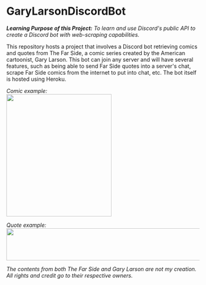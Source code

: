 # GaryLarsonDiscordBot

<b><i>Learning Purpose of this Project:</b> To learn and use Discord's public API to create a Discord bot with web-scraping capabilities.</i>

This repository hosts a project that involves a Discord bot retrieving comics and quotes from The Far Side, a comic series created by the American cartoonist, Gary Larson. This bot can join any server and will have several features, such as being able to send Far Side quotes into a server's chat, scrape Far Side comics from the internet to put into chat, etc. The bot itself is hosted using Heroku.

<i>Comic example:</i><br/>
<img src="https://user-images.githubusercontent.com/13321336/159141904-a49f8704-7401-4b28-b072-5b83a0416042.jpeg" width="274" height="320">

<i>Quote example:</i><br/>
<img src="https://user-images.githubusercontent.com/13321336/159141897-e07d0688-1e6d-4bbc-ae45-3c828f1bb6ca.jpeg" width="559" height="84">

<i>The contents from both The Far Side and Gary Larson are not my creation. All rights and credit go to their respective owners.</i>
